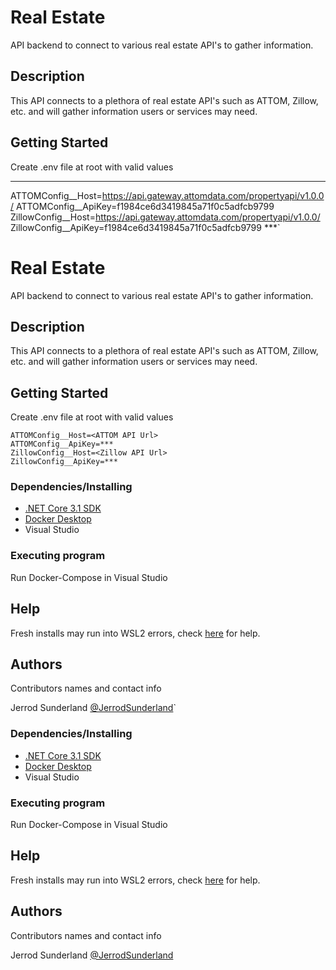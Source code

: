 # Real Estate

API backend to connect to various real estate API's to gather information.

## Description

This API connects to a plethora of real estate API's such as ATTOM, Zillow, etc. and will gather information users or services may need.

## Getting Started

Create .env file at root with valid values
***
ATTOMConfig__Host=https://api.gateway.attomdata.com/propertyapi/v1.0.0/
ATTOMConfig__ApiKey=f1984ce6d3419845a71f0c5adfcb9799
ZillowConfig__Host=https://api.gateway.attomdata.com/propertyapi/v1.0.0/
ZillowConfig__ApiKey=f1984ce6d3419845a71f0c5adfcb9799
***`
# Real Estate

API backend to connect to various real estate API's to gather information.

## Description

This API connects to a plethora of real estate API's such as ATTOM, Zillow, etc. and will gather information users or services may need.

## Getting Started

Create .env file at root with valid values
```
ATTOMConfig__Host=<ATTOM API Url>
ATTOMConfig__ApiKey=***
ZillowConfig__Host=<Zillow API Url>
ZillowConfig__ApiKey=***
```

### Dependencies/Installing

* [.NET Core 3.1 SDK](https://dotnet.microsoft.com/download/dotnet/3.1)
* [Docker Desktop](https://www.docker.com/products/docker-desktop)
* Visual Studio

### Executing program

Run Docker-Compose in Visual Studio

## Help

Fresh installs may run into WSL2 errors, check [here](https://github.com/docker/for-win/issues/6971) for help.

## Authors

Contributors names and contact info

Jerrod Sunderland 
[@JerrodSunderland](https://github.com/Sundy0828)`

### Dependencies/Installing

* [.NET Core 3.1 SDK](https://dotnet.microsoft.com/download/dotnet/3.1)
* [Docker Desktop](https://www.docker.com/products/docker-desktop)
* Visual Studio

### Executing program

Run Docker-Compose in Visual Studio

## Help

Fresh installs may run into WSL2 errors, check [here](https://github.com/docker/for-win/issues/6971) for help.

## Authors

Contributors names and contact info

Jerrod Sunderland 
[@JerrodSunderland](https://github.com/Sundy0828)